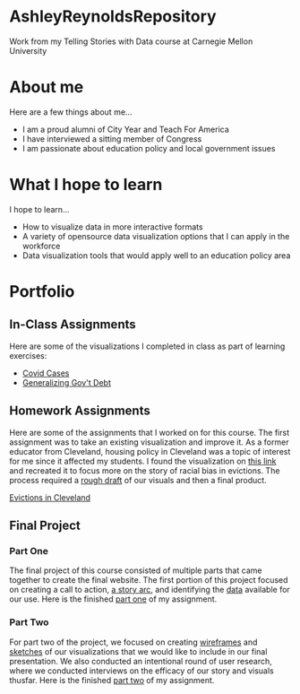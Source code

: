 # AshleyReynoldsRepository

Work from my Telling Stories with Data course at Carnegie Mellon University

# About me

Here are a few things about me...

- I am a proud alumni of City Year and Teach For America
- I have interviewed a sitting member of Congress
- I am passionate about education policy and local government issues

# What I hope to learn

I hope to learn...

- How to visualize data in more interactive formats 
- A variety of opensource data visualization options that I can apply in the workforce 
- Data visualization tools that would apply well to an education policy area

# Portfolio

## In-Class Assignments

Here are some of the visualizations I completed in class as part of learning exercises:
- [Covid Cases](https://areyn258.github.io/AshleyReynoldsRepository/page2.html)
- [Generalizing Gov't Debt](https://areyn258.github.io/AshleyReynoldsRepository/dataviz2.html)

## Homework Assignments

Here are some of the assignments that I worked on for this course.  The first assignment was to take an existing visualization and improve it.  As a former educator from Cleveland, housing policy in Cleveland was a topic of interest for me since it affected my students.  I found the visualization on [this link](https://areyn258.github.io/AshleyReynoldsRepository/test1.jpg) and recreated it to focus more on the story of racial bias in evictions.  The process required a [rough draft](https://areyn258.github.io/AshleyReynoldsRepository/IMG_2606.jpg) of our visuals and then a final product. 

[Evictions in Cleveland](https://areyn258.github.io/AshleyReynoldsRepository/Assignments3%264.html)

## Final Project 

### Part One

The final project of this course consisted of multiple parts that came together to create the final website.  The first portion of this project focused on creating a call to action, [a story arc](https://areyn258.github.io/AshleyReynoldsRepository/Story%20arc%201.jpg), and identifying the [data](https://areyn258.github.io/AshleyReynoldsRepository/Broadband%20Availability%20map%20data.zip) available for our use.  Here is the finished [part one](https://areyn258.github.io/AshleyReynoldsRepository/final_project_AshleyReynolds.html) of my assignment.

### Part Two

For part two of the project, we focused on creating [wireframes](https://areyn258.github.io/AshleyReynoldsRepository/Sketches%202.jpg) and [sketches](https://areyn258.github.io/AshleyReynoldsRepository/Sketches%201.jpg) of our visualizations that we would like to include in our final presentation.  We also conducted an intentional round of user research, where we conducted interviews on the efficacy of our story and visuals thusfar.  Here is the finished [part two](https://areyn258.github.io/AshleyReynoldsRepository/Final_Project_Part2.html) of my assignment.



